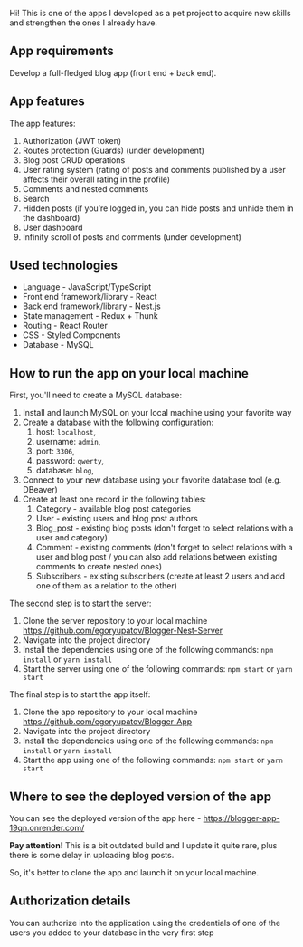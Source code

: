 Hi! This is one of the apps I developed as a pet project to acquire new skills and strengthen the ones I already have.

## App requirements

Develop a full-fledged blog app (front end + back end). 

## App features

The app features:

1) Authorization (JWT token)
2) Routes protection (Guards) (under development)
3) Blog post CRUD operations
4) User rating system (rating of posts and comments published by a user affects their overall rating in the profile)
5) Comments and nested comments
6) Search
7) Hidden posts (if you’re logged in, you can hide posts and unhide them in the dashboard)
8) User dashboard
9) Infinity scroll of posts and comments (under development)

## Used technologies

* Language - JavaScript/TypeScript
* Front end framework/library - React
* Back end framework/library - Nest.js
* State management - Redux + Thunk
* Routing - React Router
* CSS - Styled Components
* Database - MySQL

## How to run the app on your local machine

First, you'll need to create a MySQL database:

1) Install and launch MySQL on your local machine using your favorite way
2) Create a database with the following configuration:
   1) host: `localhost`, 
   2) username: `admin`, 
   3) port: `3306`, 
   4) password: `qwerty`, 
   5) database: `blog`,
3) Connect to your new database using your favorite database tool (e.g. DBeaver)
4) Create at least one record in the following tables: 
   1) Category - available blog post categories
   2) User - existing users and blog post authors
   3) Blog_post - existing blog posts (don't forget to select relations with a user and category)
   4) Comment - existing comments (don't forget to select relations with a user and blog post / you can also add relations between existing comments to create nested ones)
   5) Subscribers - existing subscribers (create at least 2 users and add one of them as a relation to the other)

The second step is to start the server:

1) Clone the server repository to your local machine https://github.com/egoryupatov/Blogger-Nest-Server
2) Navigate into the project directory
3) Install the dependencies using one of the following commands: `npm install` or `yarn install`
4) Start the server using one of the following commands: `npm start` or `yarn start`

The final step is to start the app itself:

1) Clone the app repository to your local machine https://github.com/egoryupatov/Blogger-App
2) Navigate into the project directory
3) Install the dependencies using one of the following commands: `npm install` or `yarn install`
4) Start the app using one of the following commands: `npm start` or `yarn start`

## Where to see the deployed version of the app

You can see the deployed version of the app here - https://blogger-app-19qn.onrender.com/

**Pay attention!** This is a bit outdated build and I update it quite rare, plus there is some delay in uploading blog posts.

So, it's better to clone the app and launch it on your local machine.

## Authorization details

You can authorize into the application using the credentials of one of the users you added to your database in the very first step
